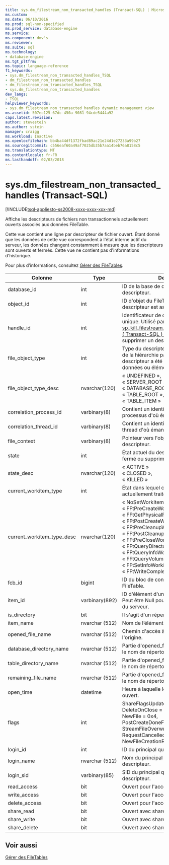 ```yaml
---
title: sys.dm_filestream_non_transacted_handles (Transact-SQL) | Microsoft Docs
ms.custom: 
ms.date: 06/10/2016
ms.prod: sql-non-specified
ms.prod_service: database-engine
ms.service: 
ms.component: dmv's
ms.reviewer: 
ms.suite: sql
ms.technology:
- database-engine
ms.tgt_pltfrm: 
ms.topic: language-reference
f1_keywords:
- sys.dm_filestream_non_transacted_handles_TSQL
- dm_filestream_non_transacted_handles
- dm_filestream_non_transacted_handles_TSQL
- sys.dm_filestream_non_transacted_handles
dev_langs:
- TSQL
helpviewer_keywords:
- sys.dm_filestream_non_transacted_handles dynamic management view
ms.assetid: 507ec125-67dc-450a-9081-94cde5444a92
caps.latest.revision: 
author: stevestein
ms.author: sstein
manager: craigg
ms.workload: Inactive
ms.openlocfilehash: bb4ba44df1372fbad89ac21e24d1e27233a99b27
ms.sourcegitcommit: c556eaf60a49af7025db35b7aa14beb76a8158c5
ms.translationtype: MT
ms.contentlocale: fr-FR
ms.lasthandoff: 02/03/2018
---
```

# <a name="sysdmfilestreamnontransactedhandles-transact-sql"></a>sys.dm_filestream_non_transacted_handles (Transact-SQL)
[!INCLUDE[tsql-appliesto-ss2008-xxxx-xxxx-xxx-md](../../includes/tsql-appliesto-ss2008-xxxx-xxxx-xxx-md.md)]

  Affiche les descripteurs de fichiers non transactionnels actuellement ouverts associés aux données FileTable.  
  
 Cette vue contient une ligne par descripteur de fichier ouvert. Étant donné que les données de cette vue correspondent à l'état interne actif du serveur, les données changent constamment à mesure que les descripteurs sont ouverts et fermés. Cette vue ne contient pas d'informations d'historique.  
  
 Pour plus d’informations, consultez [Gérer des FileTables](../../relational-databases/blob/manage-filetables.md).  
  
|**Colonne**|**Type**|**Description**|  
|----------------|--------------|---------------------|  
|database_id|int|ID de la base de données associée au descripteur.|  
|object_id|int|ID d'objet du FileTable auquel le descripteur est associé.|  
|handle_id|int|Identificateur de contexte de descripteur unique. Utilisé par le [sp_kill_filestream_non_transacted_handles &#40; Transact-SQL &#41; ](../../relational-databases/system-stored-procedures/filestream-and-filetable-sp-kill-filestream-non-transacted-handles.md) procédure stockée pour supprimer un descripteur spécifique.|  
|file_object_type|int|Type du descripteur. Il indique le niveau de la hiérarchie par rapport auquel le descripteur a été ouvert, c.-à-d. base de données ou élément.|  
|file_object_type_desc|nvarchar(120)|« UNDEFINED »,<br />« SERVER_ROOT »,<br />« DATABASE_ROOT »,<br />« TABLE_ROOT »,<br />« TABLE_ITEM »|  
|correlation_process_id|varbinary(8)|Contient un identificateur unique pour le processus d'où émane la demande.|  
|correlation_thread_id|varbinary(8)|Contient un identificateur unique pour le thread d'où émane la demande.|  
|file_context|varbinary(8)|Pointeur vers l'objet fichier utilisé par ce descripteur.|  
|state|int|État actuel du descripteur. Peut être actif, fermé ou supprimé.|  
|state_desc|nvarchar(120)|« ACTIVE »<br />« CLOSED »,<br />« KILLED »|  
|current_workitem_type|int|État dans lequel ce descripteur est actuellement traité.|  
|current_workitem_type_desc|nvarchar(120)|« NoSetWorkItemType »<br />« FFtPreCreateWorkitem »<br />« FFtGetPhysicalFileNameWorkitem »<br />« FFtPostCreateWorkitem »<br />« FFtPreCleanupWorkitem »<br />« FFtPostCleanupWorkitem »<br />« FFtPreCloseWorkitem »<br />« FFtQueryDirectoryWorkItem »<br />« FFtQueryInfoWorkItem »<br />« FFtQueryVolumeInfoWorkItem »<br />« FFtSetInfoWorkitem »<br />« FFtWriteCompletionWorkitem »|  
|fcb_id|bigint|ID du bloc de contrôle de fichiers du FileTable.|  
|item_id|varbinary(892)|ID d'élément d'un fichier ou répertoire. Peut être Null pour les descripteurs racine du serveur.|  
|is_directory|bit|Il s'agit d'un répertoire.|  
|item_name|nvarchar (512)|Nom de l’élément.|  
|opened_file_name|nvarchar (512)|Chemin d'accès à ouvrir demandé à l'origine.|  
|database_directory_name|nvarchar (512)|Partie d'opened_file_name qui représente le nom de répertoire de base de données.|  
|table_directory_name|nvarchar (512)|Partie d'opened_file_name qui représente le nom de répertoire de table.|  
|remaining_file_name|nvarchar (512)|Partie d'opened_file_name qui représente le nom de répertoire restant.|  
|open_time|datetime|Heure à laquelle le descripteur a été ouvert.|  
|flags|int|ShareFlagsUpdatedToFcb = 0x1,<br />DeleteOnClose = 0x2,<br />NewFile = 0x4,<br />PostCreateDoneForNewFile = 0x8,<br />StreamFileOverwritten = 0x10,<br />RequestCancelled = 0x20,<br />NewFileCreationRolledBack = 0x40|  
|login_id|int|ID du principal qui a ouvert le descripteur.|  
|login_name|nvarchar (512)|Nom du principal qui a ouvert le descripteur.|  
|login_sid|varbinary(85)|SID du principal qui a ouvert le descripteur.|  
|read_access|bit|Ouvert pour l'accès en lecture.|  
|write_access|bit|Ouvert pour l'accès en écriture.|  
|delete_access|bit|Ouvert pour l'accès en suppression.|  
|share_read|bit|Ouvert avec share_read autorisé.|  
|share_write|bit|Ouvert avec share_write autorisé.|  
|share_delete|bit|Ouvert avec share_delete autorisé.|  
  
## <a name="see-also"></a>Voir aussi  
 [Gérer des FileTables](../../relational-databases/blob/manage-filetables.md)  
  
  
